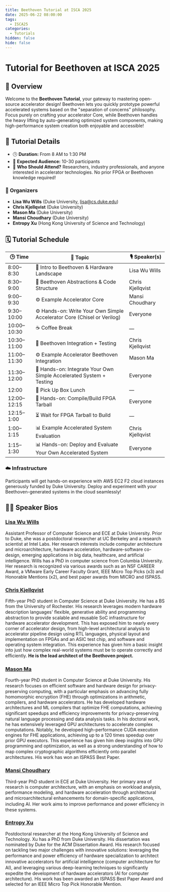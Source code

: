 ```yaml
---
title: Beethoven Tutorial at ISCA 2025
date: 2025-06-22 08:00:00
tags:
  - ISCA25
categories:
  - Tutorials
hidden: false
hide: false
---
```

# Tutorial for Beethoven at ISCA 2025

## 🚀 Overview

Welcome to the **Beethoven Tutorial**, your gateway to mastering open-source accelerator design! Beethoven lets you quickly prototype powerful accelerated systems based on the "separation of concerns" philosophy. Focus purely on crafting your accelerator Core, while Beethoven handles the heavy lifting by auto-generating optimized system components, making high-performance system creation both enjoyable and accessible!


## 📅 Tutorial Details

- 🕒 **Duration:** From 8 AM to 1:30 PM
- 👥 **Expected Audience:** 10-30 participants
- 🌟 **Who Should Attend?** Researchers, industry professionals, and anyone interested in accelerator technologies. No prior FPGA or Beethoven knowledge required!

### 🎤 Organizers
- **Lisa Wu Wills** (Duke University, [lisa@cs.duke.edu](mailto:lisa@cs.duke.edu))
- **Chris Kjellqvist** (Duke University)
- **Mason Ma** (Duke University)
- **Mansi Choudhary** (Duke University)
- **Entropy Xu** (Hong Kong University of Science and Technology)

## 🗓️ Tutorial Schedule

| 🕒 Time | 📖 Topic | 🎙️ Speaker(s) |
|--------|----------|----------------|
| 8:00–8:30 | 🎵 Intro to Beethoven & Hardware Landscape | Lisa Wu Wills |
| 8:30–9:00 | 🧩 Beethoven Abstractions & Code Structure | Chris Kjellqvist |
| 9:00–9:30 | ⚙️ Example Accelerator Core | Mansi Choudhary |
| 9:30–10:00 | ⚙️ Hands-on: Write Your Own Simple Accelerator Core (Chisel or Verilog) | Everyone |
| 10:00–10:30 | ☕ Coffee Break | — |
| 10:30–11:00 | 🧪 Beethoven Integration + Testing | Chris Kjellqvist |
| 11:00–11:30 | ⚙️ Example Accelerator Beethoven Integration | Mason Ma |
| 11:30–12:00 | 🧪 Hands-on: Integrate Your Own Simple Accelerated System + Testing | Everyone |
| 12:00 | 🍱 Pick Up Box Lunch | — |
| 12:00–12:15 | 🧪 Hands-on: Compile/Build FPGA Tarball | Everyone |
| 12:15–1:00 | ⏳ Wait for FPGA Tarball to Build | — |
| 1:00–1:15 | 📊 Example Accelerated System Evaluation | Chris Kjellqvist |
| 1:15–1:30 | 📊 Hands-on: Deploy and Evaluate Your Own Accelerated System | Everyone |

### ☁️ Infrastructure
Participants will get hands-on experience with AWS EC2 F2 cloud instances generously funded by Duke University. Deploy and experiment with your Beethoven-generated systems in the cloud seamlessly!

## 👩‍🏫 Speaker Bios

### [Lisa Wu Wills](https://www.lisawuwills.com)
Assistant Professor of Computer Science and ECE at Duke University. Prior to Duke, she was a postdoctoral researcher at UC Berkeley and a research scientist at Intel Labs. Her research interests include computer architecture and microarchitecture, hardware acceleration, hardware-software co-design, emerging applications in big data, healthcare, and artiﬁcial intelligence. Wills has a PhD in computer science from Columbia University. Her research is recognized via various awards such as an NSF CAREER Award, a VMware Early Career Faculty Grant, IEEE Micro Top Picks (x3) and Honorable Mentions (x2), and best paper awards from MICRO and ISPASS.

### [Chris Kjellqvist](https://github.com/ChrisKjellqvist)
Fifth-year PhD student in Computer Science at Duke University. He has a BS from the University of Rochester. His research leverages modern hardware description languages' ﬂexible, generative ability and programming abstraction to provide scalable and reusable SoC infrastructure for hardware accelerator development. This has exposed him to nearly every corner of accelerator design, from high-level architectural analysis to accelerator pipeline design using RTL languages, physical layout and implementation on FPGAs and an ASIC test chip, and software and operating system integration. This experience has given him a basic insight into just how complex real-world systems must be to operate correctly and eﬃciently. **He is the lead architect of the Beethoven project.**

### [Mason Ma](https://jiaaom.github.io)
Fourth-year PhD student in Computer Science at Duke University. His research focuses on eﬃcient software and hardware design for privacy-preserving computing, with a particular emphasis on advancing fully homomorphic encryption (FHE) through optimizations in arithmetic, compilers, and hardware accelerators. He has developed hardware architectures and ML compilers that optimize FHE computations, achieving signiﬁcant speedups and eﬃciency improvements for privacy-preserving natural language processing and data analysis tasks. In his doctoral work, he has extensively leveraged GPU architectures to accelerate complex computations. Notably, he developed high-performance CUDA execution engines for FHE applications, achieving up to a 120 times speedup over prior GPU executors. This experience has given him deep insights into GPU programming and optimization, as well as a strong understanding of how to map complex cryptographic algorithms eﬃciently onto parallel architectures. His work has won an ISPASS Best Paper.

### [Mansi Choudhary](https://scholars.duke.edu/person/mansi.choudhary)
Third-year PhD student in ECE at Duke University. Her primary area of research is computer architecture, with an emphasis on workload analysis, performance modeling, and hardware acceleration through architectural and microarchitectural enhancements for domain-speciﬁc applications, including AI. Her work aims to improve performance and power eﬃciency in these systems.

### [Entropy Xu](https://entropy-xcy.github.io)
Postdoctoral researcher at the Hong Kong University of Science and Technology. Xu has a PhD from Duke University. His dissertation was nominated by Duke for the ACM Dissertation Award. His research focused on tackling two major challenges with innovative solutions: leveraging the performance and power eﬃciency of hardware specialization to architect innovative accelerators for artiﬁcial intelligence (computer architecture for AI), and leveraging various deep-learning techniques to signiﬁcantly expedite the development of hardware accelerators (AI for computer architecture). His work has been awarded an ISPASS Best Paper Award and selected for an IEEE Micro Top Pick Honorable Mention.

